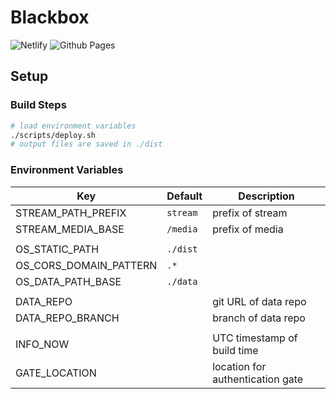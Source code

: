 # Blackbox

![Netlify](https://api.netlify.com/api/v1/badges/24ab316e-e4b2-4571-b324-46837fd5996a/deploy-status)
![Github Pages](https://github.com/P4SSER8Y/p4sser8y.github.io/actions/workflows/page.yml/badge.svg?branch=ocean)

## Setup

### Build Steps

```bash
# load environment variables
./scripts/deploy.sh
# output files are saved in ./dist
```

### Environment Variables

| Key                    | Default  | Description                      |
| ---------------------- | -------- | -------------------------------- |
| STREAM_PATH_PREFIX     | `stream` | prefix of stream                 |
| STREAM_MEDIA_BASE      | `/media` | prefix of media                  |
|                        |          |                                  |
| OS_STATIC_PATH         | `./dist` |                                  |
| OS_CORS_DOMAIN_PATTERN | `.*`     |                                  |
| OS_DATA_PATH_BASE      | `./data` |                                  |
|                        |          |                                  |
| DATA_REPO              | ` `      | git URL of data repo             |
| DATA_REPO_BRANCH       | ` `      | branch of data repo              |
|                        |          |                                  |
| INFO_NOW               | ` `      | UTC timestamp of build time      |
| GATE_LOCATION          | ` `      | location for authentication gate |
